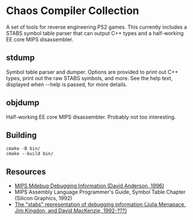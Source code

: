 # Chaos Compiler Collection

A set of tools for reverse engineering PS2 games. This currently includes a STABS symbol table parser that can output C++ types and a half-working EE core MIPS disassembler.

## stdump

Symbol table parser and dumper. Options are provided to print out C++ types, print out the raw STABS symbols, and more. See the help text, displayed when --help is passed, for more details.

## objdump

Half-working EE core MIPS disassembler. Probably not too interesting.

## Building

	cmake -B bin/
	cmake --build bin/

## Resources

- [MIPS Mdebug Debugging Information (David Anderson, 1996)](https://web.archive.org/web/20170305060746/https://www.prevanders.net/Mdebug.ps)
- MIPS Assembly Language Programmer's Guide, Symbol Table Chapter (Silicon Graphics, 1992)
- [The "stabs" representation of debugging information (Julia Menapace, Jim Kingdon, and David MacKenzie, 1992-???)](https://sourceware.org/gdb/onlinedocs/stabs.html)
